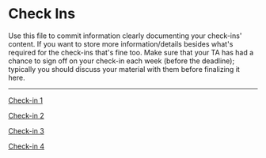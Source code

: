 # Check Ins

Use this file to commit information clearly documenting your check-ins' content. If you want to store more information/details besides what's required for the check-ins that's fine too. Make sure that your TA has had a chance to sign off on your check-in each week (before the deadline); typically you should discuss your material with them before finalizing it here.

---

[Check-in 1](./check-ins/CHECK-IN%201.md)

[Check-in 2](./check-ins/CHECK-IN%202.md)

[Check-in 3](./check-ins/CHECK-IN%203.md)

[Check-in 4](./check-ins/CHECK-IN%204.md)
